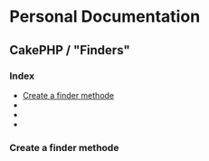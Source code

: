 # Personal Documentation
## CakePHP / "Finders"

### Index
- [Create a finder methode](#Create-a-finder-methode)
- [](./)
- [](./)
- [](./)

### Create a finder methode